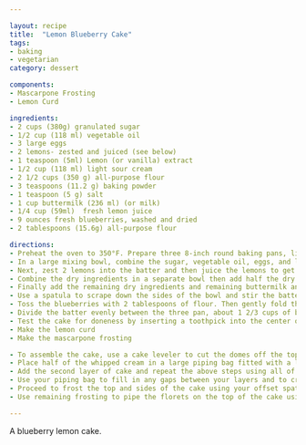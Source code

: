 ```yaml
---

layout: recipe
title:  "Lemon Blueberry Cake"
tags: 
- baking
- vegetarian
category: dessert

components:
- Mascarpone Frosting
- Lemon Curd

ingredients:
- 2 cups (380g) granulated sugar
- 1/2 cup (118 ml) vegetable oil
- 3 large eggs
- 2 lemons- zested and juiced (see below)
- 1 teaspoon (5ml) Lemon (or vanilla) extract
- 1/2 cup (118 ml) light sour cream
- 2 1/2 cups (350 g) all-purpose flour
- 3 teaspoons (11.2 g) baking powder
- 1 teaspoon (5 g) salt
- 1 cup buttermilk (236 ml) (or milk)
- 1/4 cup (59ml)  fresh lemon juice
- 9 ounces fresh blueberries, washed and dried
- 2 tablespoons (15.6g) all-purpose flour

directions:
- Preheat the oven to 350°F. Prepare three 8-inch round baking pans, line the bottom with parchment paper and grease the sides. Prepare your bake even stripes if desired.
- In a large mixing bowl, combine the sugar, vegetable oil, eggs, and lemon extract. Beat on medium speed until the eggs and oil are well incorporated and the batter is lighter in color, about 2 minutes. Scrape down the bowl as needed.
- Next, zest 2 lemons into the batter and then juice the lemons to get 1/4 cup of lemon juice. Add the lemon zest, lemon juice and sour cream to the batter beat until well combined.
- Combine the dry ingredients in a separate bowl then add half the dry ingredients to the batter, beat on low speed while pouring in half of the buttermilk and mix just until the flour starts to incorporate.
- Finally add the remaining dry ingredients and remaining buttermilk and beating until all of the ingredients are well combined.
- Use a spatula to scrape down the sides of the bowl and stir the batter from the bottom to the top to ensure it’s well mixed.
- Toss the blueberries with 2 tablespoons of flour. Then gently fold the blueberries into the batter, saving a small handful to drop on top of the cake batter.
- Divide the batter evenly between the three pan, about 1 2/3 cups of batter per pan. Drop the remaining raspberries on top. Bake at 350°F for 20-23 minutes. Rotate your pans in the oven halfway through baking.
- Test the cake for doneness by inserting a toothpick into the center of the cake. If the toothpick comes out clean, you cake is done. Remove from the oven and allow to cool completely.
- Make the lemon curd
- Make the mascarpone frosting

- To assemble the cake, use a cake leveler to cut the domes off the top of the cake. Place a dollop of frosting on your cake board and place the bottom layer of cake on top of that.
- Place half of the whipped cream in a large piping bag fitted with a large open round tip, or simply cut off the end of the piping bag. Pipe a layer of frosting and spread evenly. Then spread half of the lemon curd over mascarpone filling.
- Add the second layer of cake and repeat the above steps using all of the remaining lemon curd. Next, add the final layer of cake on top.
- Use your piping bag to fill in any gaps between your layers and to create a crumb coat. Using an offset spatula or icing smoother, wipe away the excess frosting, leaving you just enough to coat the outside of the cake. Do not mix your crumb coating frosting back into your icing if it has cake debris in it.
- Proceed to frost the top and sides of the cake using your offset spatula. Once the sides of the cake are covered, use you icing smoother to remove any excess frosting. You can take the end of your offset spatula and gently place them against the sides of the cake as your rotate your cake to add a little texture.
- Use remaining frosting to pipe the florets on the top of the cake using an Ateco 809 tip (large open round). Garnish with lemon slices and leftover blueberries. This cake must be refrigerated.

---
```


A blueberry lemon cake.